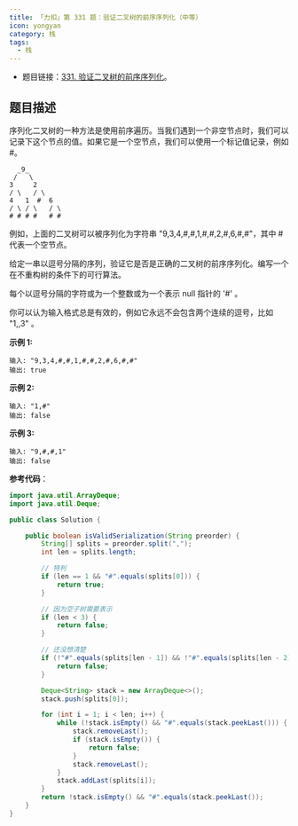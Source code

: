 ```yaml
---
title: 「力扣」第 331 题：验证二叉树的前序序列化（中等）
icon: yongyan
category: 栈
tags:
  - 栈
---
```


+ 题目链接：[331. 验证二叉树的前序序列化](https://leetcode-cn.com/problems/verify-preorder-serialization-of-a-binary-tree/)。


## 题目描述

序列化二叉树的一种方法是使用前序遍历。当我们遇到一个非空节点时，我们可以记录下这个节点的值。如果它是一个空节点，我们可以使用一个标记值记录，例如 #。

```
  _9_
 /   \
3     2
/ \   / \
4   1  #  6
/ \ / \   / \
# # # #   # #
```



例如，上面的二叉树可以被序列化为字符串 "9,3,4,#,#,1,#,#,2,#,6,#,#"，其中 # 代表一个空节点。

给定一串以逗号分隔的序列，验证它是否是正确的二叉树的前序序列化。编写一个在不重构树的条件下的可行算法。

每个以逗号分隔的字符或为一个整数或为一个表示 null 指针的 '#' 。

你可以认为输入格式总是有效的，例如它永远不会包含两个连续的逗号，比如 "1,,3" 。

**示例 1:**

```
输入: "9,3,4,#,#,1,#,#,2,#,6,#,#"
输出: true
```

**示例 2:**

```
输入: "1,#"
输出: false
```

**示例 3:**

```
输入: "9,#,#,1"
输出: false
```

**参考代码**：

```java
import java.util.ArrayDeque;
import java.util.Deque;

public class Solution {

    public boolean isValidSerialization(String preorder) {
        String[] splits = preorder.split(",");
        int len = splits.length;

        // 特判
        if (len == 1 && "#".equals(splits[0])) {
            return true;
        }

        // 因为空子树需要表示
        if (len < 3) {
            return false;
        }

        // 还没想清楚
        if (!"#".equals(splits[len - 1]) && !"#".equals(splits[len - 2])) {
            return false;
        }

        Deque<String> stack = new ArrayDeque<>();
        stack.push(splits[0]);

        for (int i = 1; i < len; i++) {
            while (!stack.isEmpty() && "#".equals(stack.peekLast())) {
                stack.removeLast();
                if (stack.isEmpty()) {
                    return false;
                }
                stack.removeLast();
            }
            stack.addLast(splits[i]);
        }
        return !stack.isEmpty() && "#".equals(stack.peekLast());
    }
}
```

